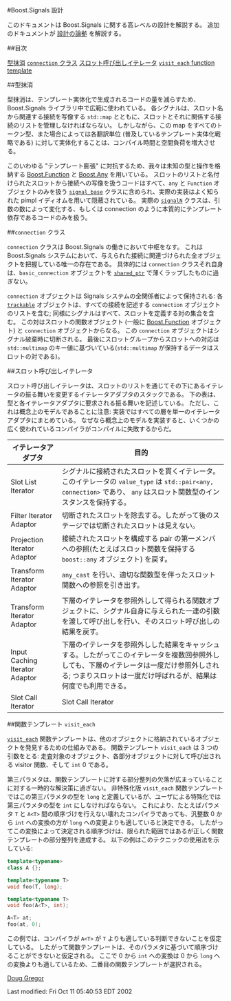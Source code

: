 #Boost.Signals 設計

このドキュメントは Boost.Signals に関する高レベルの設計を解説する。
追加のドキュメントが [設計の論拠](design_rationale.md) を解説する。

##目次

[型抹消](#type_erasure)
[`connection` クラス](#connection)
[スロット呼び出しイテレータ](#slot_call_iterator)
[`visit_each` function template](#visit_each)

##<a name="type_erasure">型抹消</a>

型抹消は、テンプレート実体化で生成されるコードの量を減らすため、Boost.Signals ライブラリ中で広範に使われている。
各シグナルは、スロット名から関連する接続を写像する `std::map` とともに、スロットとそれに関係する接続のリストを管理しなければならない。
しかしながら、この map をすべてのトークン型、また場合によっては各翻訳単位 (普及しているテンプレート実体化戦略である) に対して実体化することは、コンパイル時間と空間負荷を増大させる。

このいわゆる "テンプレート膨張" に対抗するため、我々は未知の型と操作を格納する [Boost.Function](../function.md) と [Boost.Any](http://www.boost.org/doc/libs/1_31_0/libs/any/index.html) を用いている。
スロットのリストと名付けられたスロットから接続への写像を扱うコードはすべて、`any` と `Function` オブジェクトのみを扱う [`signal_base`](http://www.boost.org/doc/libs/1_31_0/boost/signals/detail/signal_base.hpp) クラスに含められ、実際の実装はよく知られた pimpl イディオムを用いて隠蔽されている。
実際の [`signalN`](reference/signalN.md) クラスは、引数の数によって変化する、もしくは connection のように本質的にテンプレート依存であるコードのみを扱う。

##<a name="connection">`connection` クラス</a>

`connection` クラスは Boost.Signals の働きにおいて中枢をなす。
これは Boost.Signals システムにおいて、与えられた接続に関連づけられた全オブジェクトを把握している唯一の存在である。
具体的には `connection` クラスそれ自身は、`basic_connection` オブジェクトを [`shared_ptr`](../smart_ptr.md) で薄くラップしたものに過ぎない。

`connection` オブジェクトは Signals システムの全関係者によって保持される:
各 [`trackable`](reference/trackable.md) オブジェクトは、すべての接続を記述する `connection` オブジェクトのリストを含む;
同様にシグナルはすべて、スロットを定義する対の集合を含む。
この対はスロットの関数オブジェクト (一般に [Boost.Function](../function.md) オブジェクト) と `connection` オブジェクトからなる。
この `connection` オブジェクトはシグナル破棄時に切断される。
最後にスロットグループからスロットへの対応は `std::multimap` のキー値に基づいている(`std::multimap` が保持するデータはスロットの対である)。

##<a name="slot_call_iterator">スロット呼び出しイテレータ</a>

スロット呼び出しイテレータは、スロットのリストを通じてその下にあるイテレータの振る舞いを変更するイテレータアダプタのスタックである。
下の表は、型と各イテレータアダプタに要求される振る舞いを記述している。
ただし、これは概念上のモデルであることに注意:
実装ではすべての層を単一のイテレータアダプタにまとめている。
なぜなら概念上のモデルを実装すると、いくつかの広く使われているコンパイラがコンパイルに失敗するからだ。

| イテレータアダプタ | 目的 |
|--------------------|------|
| Slot List Iterator | シグナルに接続されたスロットを貫くイテレータ。このイテレータの `value_type` は `std::pair<any, connection>` であり、 `any` はスロット関数型のインスタンスを保持する。 |
| Filter Iterator Adaptor | 切断されたスロットを除去する。したがって後のステージでは切断されたスロットは見えない。 |
| Projection Iterator Adaptor | 接続されたスロットを構成する pair の第一メンバへの参照(たとえばスロット関数を保持する `boost::any` オブジェクト) を戻す。 |
| Transform Iterator Adaptor | `any_cast` を行い、適切な関数型を伴ったスロット関数への参照を引き出す。 |
| Transform Iterator Adaptor | 下層のイテレータを参照外しして得られる関数オブジェクトに、シグナル自身に与えられた一連の引数を渡して呼び出しを行い、そのスロット呼び出しの結果を戻す。 |
| Input Caching Iterator Adaptor | 下層のイテレータを参照外しした結果をキャッシュする。したがってこのイテレータを複数回参照外ししても、下層のイテレータは一度だけ参照外しされる; つまりスロットは一度だけ呼ばれるが、結果は何度でも利用できる。 |
| Slot Call Iterator | Slot Call Iterator |

##関数テンプレート <a name="visit_each">`visit_each`</a>

[`visit_each`](reference/visit_each.md) 関数テンプレートは、他のオブジェクトに格納されているオブジェクトを発見するための仕組みである。
関数テンプレート `visit_each` は 3 つの引数をとる:
走査対象のオブジェクト、各部分オブジェクトに対して呼び出される visitor 関数、そして `int` 0 である。

第三パラメタは、関数テンプレートに対する部分整列の欠落が広まっていることに対する一時的な解決策に過ぎない。
非特殊化版 `visit_each` 関数テンプレートではこの第三パラメタの型を `long` と定義しているが、ユーザによる特殊化では第三パラメタの型を `int` にしなければならない。
これにより、たとえばパラメタ `T` と `A<T>` 間の順序づけを行えない壊れたコンパイラであっても、汎整数 0 から `int` への変換の方が `long` への変更よりも適していると決定できる。
したがってこの変換によって決定される順序づけは、限られた範囲ではあるが正しく関数テンプレートの部分整列を達成する。
以下の例はこのテクニックの使用法を示している:

```cpp
template<typename>
class A {};

template<typename T>
void foo(T, long);

template<typename T>
void foo(A<T>, int);

A<T> at;
foo(at, 0);
```

この例では、コンパイラが `A<T>` が `T` よりも適している判断できないことを仮定している。
したがって関数テンプレートは、そのパラメタに基づいて順序づけることができないと仮定される。
ここで 0 から `int` への変換は 0 から `long` への変換よりも適しているため、二番目の関数テンプレートが選択される。

[Doug Gregor](http://www.cs.rpi.edu/~gregod)

Last modified: Fri Oct 11 05:40:53 EDT 2002

